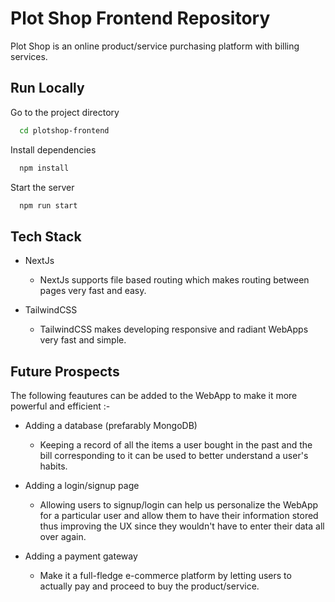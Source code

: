 
# Plot Shop Frontend Repository

Plot Shop is an online product/service purchasing platform with billing services.


## Run Locally

Go to the project directory

```bash
  cd plotshop-frontend
```

Install dependencies

```bash
  npm install
```

Start the server

```bash
  npm run start
```


## Tech Stack

* NextJs
    * NextJs supports file based routing which makes routing between pages very fast and easy.

* TailwindCSS
    * TailwindCSS makes developing responsive and radiant WebApps very fast and simple.

## Future Prospects

The following feautures can be added to the WebApp to make it more powerful and efficient :-

* Adding a database (prefarably MongoDB)

    - Keeping a record of all the items a user bought in the past and the bill corresponding to it can be used to better understand a user's habits.

* Adding a login/signup page
    - Allowing users to signup/login can help us personalize the WebApp for a particular user and allow them to have their information stored thus improving the UX since they wouldn't have to enter their data all over again.

* Adding a payment gateway
    - Make it a full-fledge e-commerce platform by letting users to actually pay and proceed to buy the product/service.


